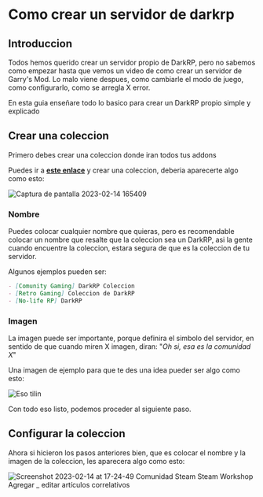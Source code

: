 # Como crear un servidor de darkrp

## Introduccion

Todos hemos querido crear un servidor propio de DarkRP, pero no sabemos como empezar hasta que vemos un video de como crear un servidor de Garry's Mod.
Lo malo viene despues, como cambiarle el modo de juego, como configurarlo, como se arregla X error.

En esta guia enseñare todo lo basico para crear un DarkRP propio simple y explicado

## Crear una coleccion

Primero debes crear una coleccion donde iran todos tus addons

Puedes ir a **[este enlace](https://steamcommunity.com/workshop/editcollection/?appid=4000)** y crear una coleccion, deberia aparecerte algo como esto:

![Captura de pantalla 2023-02-14 165409](https://user-images.githubusercontent.com/70909800/218846975-83f63a20-3a85-4468-b611-d4f60b3823c6.png)

### Nombre

Puedes colocar cualquier nombre que quieras, pero es recomendable colocar un nombre que resalte que la coleccion sea un DarkRP, asi la gente cuando encuentre la coleccion, estara segura de que es la coleccion de tu servidor.

Algunos ejemplos pueden ser:
```markdown
- [Comunity Gaming] DarkRP Coleccion
- [Retro Gaming] Coleccion de DarkRP
- [No-life RP] DarkRP
```

### Imagen

La imagen puede ser importante, porque definira el simbolo del servidor, en sentido de que cuando miren X imagen, diran:
"_Oh si, esa es la comunidad X_"

Una imagen de ejemplo para que te des una idea pueder ser algo como esto:

![Eso tilin](https://user-images.githubusercontent.com/70909800/218853617-f6bf5c08-f6d6-4ab8-bbc5-76925f19087b.png)

Con todo eso listo, podemos proceder al siguiente paso.

## Configurar la coleccion

Ahora si hicieron los pasos anteriores bien, que es colocar el nombre y la imagen de la coleccion, les aparecera algo como esto:

![Screenshot 2023-02-14 at 17-24-49 Comunidad Steam Steam Workshop Agregar _ editar artículos correlativos](https://user-images.githubusercontent.com/70909800/218854368-2ccddda4-e713-4b0f-b9ac-7598fc283bb5.png)
